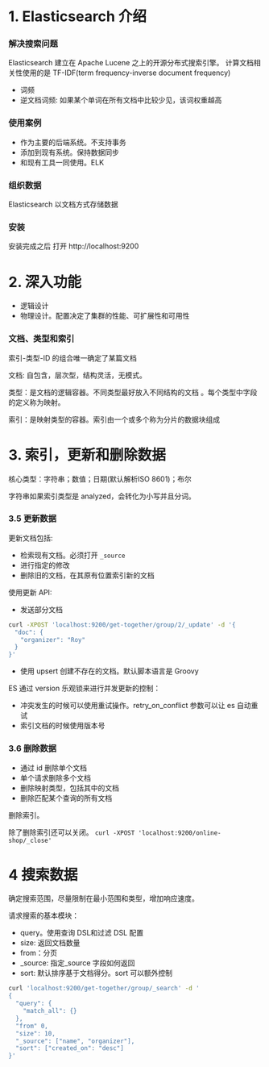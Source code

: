# 1. Elasticsearch 介绍

### 解决搜索问题
Elasticsearch 建立在 Apache Lucene 之上的开源分布式搜索引擎。
计算文档相关性使用的是 TF-IDF(term frequency-inverse document frequency)

- 词频
- 逆文档词频: 如果某个单词在所有文档中比较少见，该词权重越高


### 使用案例

- 作为主要的后端系统。不支持事务
- 添加到现有系统。保持数据同步
- 和现有工具一同使用。ELK

### 组织数据

Elasticsearch 以文档方式存储数据

### 安装

安装完成之后 打开 http://localhost:9200


# 2. 深入功能


- 逻辑设计
- 物理设计。配置决定了集群的性能、可扩展性和可用性

### 文档、类型和索引

索引-类型-ID 的组合唯一确定了某篇文档

文档: 自包含，层次型，结构灵活，无模式。

类型：是文档的逻辑容器。不同类型最好放入不同结构的文档 。每个类型中字段的定义称为映射。

索引：是映射类型的容器。索引由一个或多个称为分片的数据块组成


# 3. 索引，更新和删除数据

核心类型：字符串；数值；日期(默认解析ISO 8601)；布尔

字符串如果索引类型是 analyzed，会转化为小写并且分词。

### 3.5 更新数据

更新文档包括:

- 检索现有文档。必须打开 `_source`
- 进行指定的修改
- 删除旧的文档，在其原有位置索引新的文档

使用更新 API:

- 发送部分文档

```sh
curl -XPOST 'localhost:9200/get-together/group/2/_update' -d '{
　"doc": {
　　"organizer": "Roy"
　}
}'
```

- 使用 upsert 创建不存在的文档。默认脚本语言是 Groovy

ES 通过 version 乐观锁来进行并发更新的控制：

- 冲突发生的时候可以使用重试操作。retry_on_conflict 参数可以让 es 自动重试
- 索引文档的时候使用版本号

### 3.6 删除数据

- 通过 id 删除单个文档
- 单个请求删除多个文档
- 删除映射类型，包括其中的文档
- 删除匹配某个查询的所有文档

删除索引。

除了删除索引还可以关闭。 `curl -XPOST 'localhost:9200/online-shop/_close'`


# 4 搜索数据

确定搜索范围，尽量限制在最小范围和类型，增加响应速度。

请求搜索的基本模块：

- query。使用查询 DSL和过滤 DSL 配置
- size: 返回文档数量
- from：分页
- _source: 指定_source 字段如何返回
- sort: 默认排序基于文档得分。sort 可以额外控制

```sh
curl 'localhost:9200/get-together/group/_search' -d '
{
  "query": {
    "match_all": {}
  },
  "from" 0,
  "size": 10,
  "_source": ["name", "organizer"],
  "sort": ["created_on": "desc"]
}'
```
